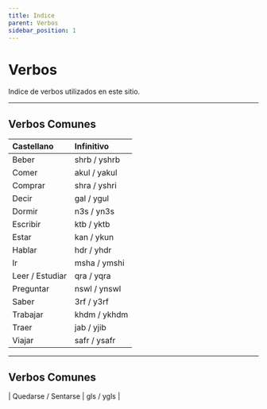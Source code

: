```yaml
---
title: Indice
parent: Verbos
sidebar_position: 1
---
```



# Verbos

Indice de verbos utilizados en este sitio.


---

## Verbos Comunes

| Castellano      | Infinitivo   |
|:----------------|:-------------|
| Beber           | shrb / yshrb |
| Comer           | akul / yakul |
| Comprar         | shra / yshri |
| Decir           | gal / ygul   |
| Dormir          | n3s / yn3s   |
| Escribir        | ktb / yktb   |
| Estar           | kan / ykun   |
| Hablar          | hdr / yhdr   |
| Ir              | msha / ymshi |
| Leer / Estudiar | qra / yqra   |
| Preguntar       | nswl / ynswl |
| Saber           | 3rf / y3rf   |
| Trabajar        | khdm / ykhdm |
| Traer           | jab / yjib   |
| Viajar          | safr / ysafr |


---

## Verbos Comunes

| Quedarse / Sentarse | gls / ygls   |
